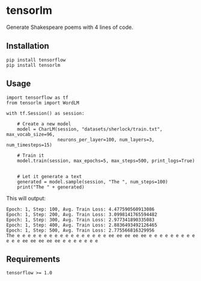 # tensorlm

Generate Shakespeare poems with 4 lines of code.

## Installation

    pip install tensorflow
    pip install tensorlm
    
## Usage

    import tensorflow as tf
    from tensorlm import WordLM
        
    with tf.Session() as session:
        
        # Create a new model
        model = CharLM(session, "datasets/sherlock/train.txt", max_vocab_size=96,
                       neurons_per_layer=100, num_layers=3, num_timesteps=15)
        
        # Train it 
        model.train(session, max_epochs=5, max_steps=500, print_logs=True)
    
        
        # Let it generate a text
        generated = model.sample(session, "The ", num_steps=100)
        print("The " + generated)

This will output:

    Epoch: 1, Step: 100, Avg. Train Loss: 4.477590560913086
    Epoch: 1, Step: 200, Avg. Train Loss: 3.0998141765594482
    Epoch: 1, Step: 300, Avg. Train Loss: 2.977341890335083
    Epoch: 1, Step: 400, Avg. Train Loss: 2.8836493492126465
    Epoch: 1, Step: 500, Avg. Train Loss: 2.775566816329956
    The e e e e e e e e e e e e e e e e e ee ee ee ee ee e e e e e e e e e e e e ee ee ee ee ee e e e e e e e
    
## Requirements

    tensorflow >= 1.0